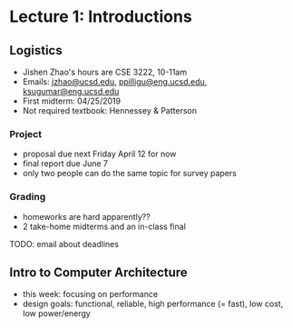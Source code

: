 # Lecture 1: Introductions #

## Logistics ##

* Jishen Zhao's hours are CSE 3222, 10-11am
* Emails: jzhao@ucsd.edu, ppilligu@eng.ucsd.edu, ksugumar@eng.ucsd.edu
* First midterm: 04/25/2019
* Not required textbook: Hennessey & Patterson

### Project ###
* proposal due next Friday April 12 for now
* final report due June 7
* only two people can do the same topic for survey papers

### Grading ###
* homeworks are hard apparently??
* 2 take-home midterms and an in-class final

TODO: email about deadlines



## Intro to Computer Architecture ##
* this week: focusing on performance
* design goals: functional, reliable, high performance (= fast), low cost, low power/energy
